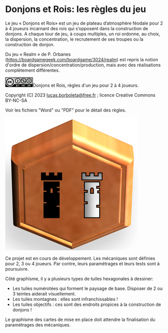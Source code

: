 # Donjons et Rois: les règles du jeu
Le jeu « Donjons et Rois» est un jeu de plateau d’atmosphère féodale pour 2 à 4 joueurs incarnant des rois qui s’opposent dans la construction de donjons. A chaque tour de jeu, à coups multiples, un roi ordonne, au choix, la dispersion, la concentration,  le recrutement de ses troupes ou la construction de donjon.

Du jeu « Realm » de P. Orbanes (https://boardgamegeek.com/boardgame/3024/realm) est repris la notion d'ordre de dispersion/concentration/production, mais avec des réalisations complètement différentes.

![](./pictures/CC-BY-NC-SA.png)Donjons et Rois, règles d'un jeu pour 2 à 4 joueurs.

Copyright (C) 2023 [lucas.borboleta@free.fr](mailto:lucas.borboleta@free.fr) ; licence Creative Commons BY-NC-SA

Voir les fichiers "Word" ou "PDF" pour le détail des règles. 

![](./pictures/logo.png)

Ce projet est en cours de développement. Les mécaniques sont définies pour 2, 3 ou 4 joueurs. Par contre, leurs paramétrages et leurs tests sont à poursuivre.

Côté graphisme, il y a plusieurs types de tuiles hexagonales à dessiner:

- Les tuiles numérotées qui forment le paysage de base. Disposer de 2 ou 3 teintes aiderait visuellement.
- Les tuiles montagnes : elles sont infranchissables !
- Les tuiles objectifs : ces sont des endroits propices à la construction de donjons !

Le graphisme des cartes de mise en place doit attendre la finalisation du paramétrages des mécaniques.
